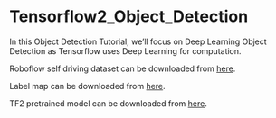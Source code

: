 # Tensorflow2_Object_Detection
In this Object Detection Tutorial, we’ll focus on Deep Learning Object Detection as Tensorflow uses Deep Learning for computation.

 Roboflow self driving dataset can be downloaded from [here](https://public.roboflow.com/object-detection/self-driving-car).
 
 Label map can be downloaded from [here](https://drive.google.com/file/d/1FLWGzU1rAA_jeKueXr-mQIceEVROLCs5/view).
 
 TF2 pretrained model can be downloaded from [here](https://drive.google.com/file/d/1OsHyb7LLkycHty5xZaZZ0eDCn5s5y3Xv/view).
